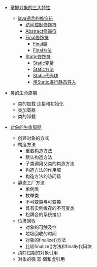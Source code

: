 
* [掌握对象的三大特性](#掌握对象的三大特性)
  * [java语言的修饰符](#java语言的修饰符)
    * [访问控制修饰符](#访问控制修饰符)
    * [Abstract修饰符](#Abstract修饰符)
    * [Final修饰符](#Final修饰符)
       * [Final类](#Final类)
       * [Final方法](#Final方法)
    * [Static修饰符](#Static修饰符)
       * [Static变量](#Static变量)
       * [Static方法](#Static方法)
       * [Static代码块](#Static代码块)
       * [用Static进行静态导入](#用Static进行静态导入)

 * [类的生命周期](#类的生命周期)
    * 类的加载 连接和初始化
    * 类加载器
    * 类的卸载
    
 * [对象的生命周期](#对象的生命周期)
    * 创建对象的方式
    * 构造方法
      * 重载构造方法
      * 默认构造方法
      * 子类调用父类的构造方法
      * 构造方法的作用域
      * 构造方法的访问级
    * 静态工厂方法
      * 单例类
      * 枚举类
      * 不可变类与可变类
      * 具有实例缓存的不可变类
      * 松耦合的系统接口
    * 垃圾回收
      * 对象的可触及性
      * 垃圾回收的时间
      * 对象的finalize()方法
      * 比较finalize()方法和finally代码块
    * 清除过期的对象引用
    * 对象的强 软 弱和虚引用 
